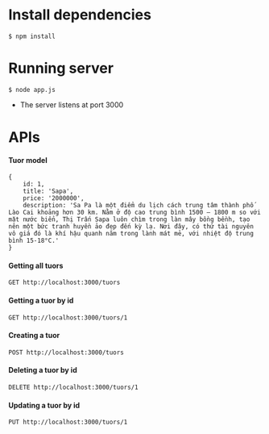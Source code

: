 # Install dependencies
```$ npm install```
# Running server
```$ node app.js```
- The server listens at port 3000
# APIs
#### Tuor model
    {
        id: 1,
        title: 'Sapa',
        price: '2000000',
        description: 'Sa Pa là một điểm du lịch cách trung tâm thành phố Lào Cai khoảng hơn 30 km. Nằm ở độ cao trung bình 1500 – 1800 m so với mặt nước biển, Thị Trấn Sapa luôn chìm trong làn mây bồng bềnh, tạo nên một bức tranh huyền ảo đẹp đến kỳ lạ. Nơi đây, có thứ tài nguyên vô giá đó là khí hậu quanh năm trong lành mát mẻ, với nhiệt độ trung bình 15-18°C.'
    }

#### Getting all tuors
```GET http://localhost:3000/tuors```
#### Getting a tuor by id
```GET http://localhost:3000/tuors/1```
#### Creating a tuor
```POST http://localhost:3000/tuors```
#### Deleting a tuor by id
```DELETE http://localhost:3000/tuors/1```
#### Updating a tuor by id
```PUT http://localhost:3000/tuors/1```
